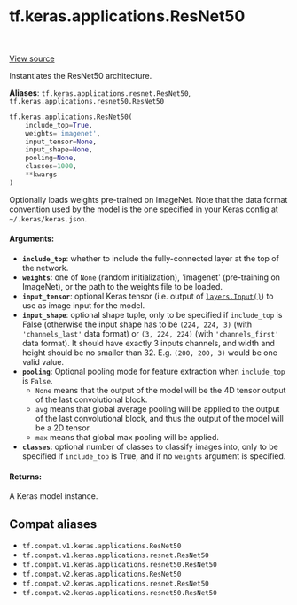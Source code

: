 <div itemscope itemtype="http://developers.google.com/ReferenceObject">
<meta itemprop="name" content="tf.keras.applications.ResNet50" />
<meta itemprop="path" content="Stable" />
</div>

# tf.keras.applications.ResNet50

<!-- Insert buttons and diff -->

<table class="tfo-notebook-buttons tfo-api" align="left">
</table>

<a target="_blank" href="/code/stable/tensorflow/python/keras/applications/resnet.py">View source</a>



Instantiates the ResNet50 architecture.

**Aliases**: `tf.keras.applications.resnet.ResNet50`, `tf.keras.applications.resnet50.ResNet50`

``` python
tf.keras.applications.ResNet50(
    include_top=True,
    weights='imagenet',
    input_tensor=None,
    input_shape=None,
    pooling=None,
    classes=1000,
    **kwargs
)
```



<!-- Placeholder for "Used in" -->

Optionally loads weights pre-trained on ImageNet.
Note that the data format convention used by the model is
the one specified in your Keras config at `~/.keras/keras.json`.

#### Arguments:


* <b>`include_top`</b>: whether to include the fully-connected
  layer at the top of the network.
* <b>`weights`</b>: one of `None` (random initialization),
  'imagenet' (pre-training on ImageNet),
  or the path to the weights file to be loaded.
* <b>`input_tensor`</b>: optional Keras tensor (i.e. output of <a href="../../../tf/keras/Input.md"><code>layers.Input()</code></a>)
  to use as image input for the model.
* <b>`input_shape`</b>: optional shape tuple, only to be specified
  if `include_top` is False (otherwise the input shape
  has to be `(224, 224, 3)` (with `'channels_last'` data format)
  or `(3, 224, 224)` (with `'channels_first'` data format).
  It should have exactly 3 inputs channels,
  and width and height should be no smaller than 32.
  E.g. `(200, 200, 3)` would be one valid value.
* <b>`pooling`</b>: Optional pooling mode for feature extraction
  when `include_top` is `False`.
  - `None` means that the output of the model will be
      the 4D tensor output of the
      last convolutional block.
  - `avg` means that global average pooling
      will be applied to the output of the
      last convolutional block, and thus
      the output of the model will be a 2D tensor.
  - `max` means that global max pooling will
      be applied.
* <b>`classes`</b>: optional number of classes to classify images
  into, only to be specified if `include_top` is True, and
  if no `weights` argument is specified.


#### Returns:

A Keras model instance.


## Compat aliases

* `tf.compat.v1.keras.applications.ResNet50`
* `tf.compat.v1.keras.applications.resnet.ResNet50`
* `tf.compat.v1.keras.applications.resnet50.ResNet50`
* `tf.compat.v2.keras.applications.ResNet50`
* `tf.compat.v2.keras.applications.resnet.ResNet50`
* `tf.compat.v2.keras.applications.resnet50.ResNet50`

